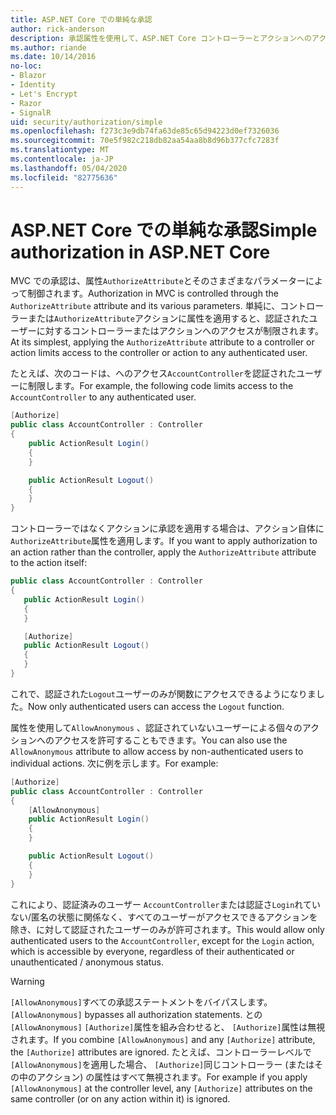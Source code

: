 ```yaml
---
title: ASP.NET Core での単純な承認
author: rick-anderson
description: 承認属性を使用して、ASP.NET Core コントローラーとアクションへのアクセスを制限する方法について説明します。
ms.author: riande
ms.date: 10/14/2016
no-loc:
- Blazor
- Identity
- Let's Encrypt
- Razor
- SignalR
uid: security/authorization/simple
ms.openlocfilehash: f273c3e9db74fa63de85c65d94223d0ef7326036
ms.sourcegitcommit: 70e5f982c218db82aa54aa8b8d96b377cfc7283f
ms.translationtype: MT
ms.contentlocale: ja-JP
ms.lasthandoff: 05/04/2020
ms.locfileid: "82775636"
---
```

# <a name="simple-authorization-in-aspnet-core"></a><span data-ttu-id="03adb-103">ASP.NET Core での単純な承認</span><span class="sxs-lookup"><span data-stu-id="03adb-103">Simple authorization in ASP.NET Core</span></span>

<a name="security-authorization-simple"></a>

<span data-ttu-id="03adb-104">MVC での承認は、属性`AuthorizeAttribute`とそのさまざまなパラメーターによって制御されます。</span><span class="sxs-lookup"><span data-stu-id="03adb-104">Authorization in MVC is controlled through the `AuthorizeAttribute` attribute and its various parameters.</span></span> <span data-ttu-id="03adb-105">単純に、コントローラーまたは`AuthorizeAttribute`アクションに属性を適用すると、認証されたユーザーに対するコントローラーまたはアクションへのアクセスが制限されます。</span><span class="sxs-lookup"><span data-stu-id="03adb-105">At its simplest, applying the `AuthorizeAttribute` attribute to a controller or action limits access to the controller or action to any authenticated user.</span></span>

<span data-ttu-id="03adb-106">たとえば、次のコードは、へのアクセス`AccountController`を認証されたユーザーに制限します。</span><span class="sxs-lookup"><span data-stu-id="03adb-106">For example, the following code limits access to the `AccountController` to any authenticated user.</span></span>

```csharp
[Authorize]
public class AccountController : Controller
{
    public ActionResult Login()
    {
    }

    public ActionResult Logout()
    {
    }
}
```

<span data-ttu-id="03adb-107">コントローラーではなくアクションに承認を適用する場合は、アクション自体に`AuthorizeAttribute`属性を適用します。</span><span class="sxs-lookup"><span data-stu-id="03adb-107">If you want to apply authorization to an action rather than the controller, apply the `AuthorizeAttribute` attribute to the action itself:</span></span>

```csharp
public class AccountController : Controller
{
   public ActionResult Login()
   {
   }

   [Authorize]
   public ActionResult Logout()
   {
   }
}
```

<span data-ttu-id="03adb-108">これで、認証された`Logout`ユーザーのみが関数にアクセスできるようになりました。</span><span class="sxs-lookup"><span data-stu-id="03adb-108">Now only authenticated users can access the `Logout` function.</span></span>

<span data-ttu-id="03adb-109">属性を使用して`AllowAnonymous` 、認証されていないユーザーによる個々のアクションへのアクセスを許可することもできます。</span><span class="sxs-lookup"><span data-stu-id="03adb-109">You can also use the `AllowAnonymous` attribute to allow access by non-authenticated users to individual actions.</span></span> <span data-ttu-id="03adb-110">次に例を示します。</span><span class="sxs-lookup"><span data-stu-id="03adb-110">For example:</span></span>

```csharp
[Authorize]
public class AccountController : Controller
{
    [AllowAnonymous]
    public ActionResult Login()
    {
    }

    public ActionResult Logout()
    {
    }
}
```

<span data-ttu-id="03adb-111">これにより、認証済みのユーザー `AccountController`または認証さ`Login`れていない/匿名の状態に関係なく、すべてのユーザーがアクセスできるアクションを除き、に対して認証されたユーザーのみが許可されます。</span><span class="sxs-lookup"><span data-stu-id="03adb-111">This would allow only authenticated users to the `AccountController`, except for the `Login` action, which is accessible by everyone, regardless of their authenticated or unauthenticated / anonymous status.</span></span>

> [!WARNING]
> <span data-ttu-id="03adb-112">`[AllowAnonymous]`すべての承認ステートメントをバイパスします。</span><span class="sxs-lookup"><span data-stu-id="03adb-112">`[AllowAnonymous]` bypasses all authorization statements.</span></span> <span data-ttu-id="03adb-113">との`[AllowAnonymous]` `[Authorize]`属性を組み合わせると、 `[Authorize]`属性は無視されます。</span><span class="sxs-lookup"><span data-stu-id="03adb-113">If you combine `[AllowAnonymous]` and any `[Authorize]` attribute, the `[Authorize]` attributes are ignored.</span></span> <span data-ttu-id="03adb-114">たとえば、コントローラーレベルで`[AllowAnonymous]`を適用した場合、 `[Authorize]`同じコントローラー (またはその中のアクション) の属性はすべて無視されます。</span><span class="sxs-lookup"><span data-stu-id="03adb-114">For example if you apply `[AllowAnonymous]` at the controller level, any `[Authorize]` attributes on the same controller (or on any action within it) is ignored.</span></span>
